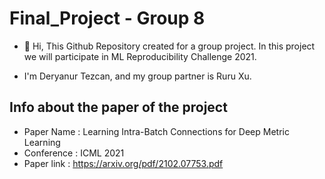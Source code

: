 # Final_Project - Group 8
- 👋 Hi, This Github Repository created for a group project. In this project we will participate in ML Reproducibility Challenge 2021.

- I'm Deryanur Tezcan, and my group partner is Ruru Xu.
## Info about the paper of the project
- Paper Name : Learning Intra-Batch Connections for Deep Metric Learning
- Conference : ICML 2021
- Paper link : https://arxiv.org/pdf/2102.07753.pdf
